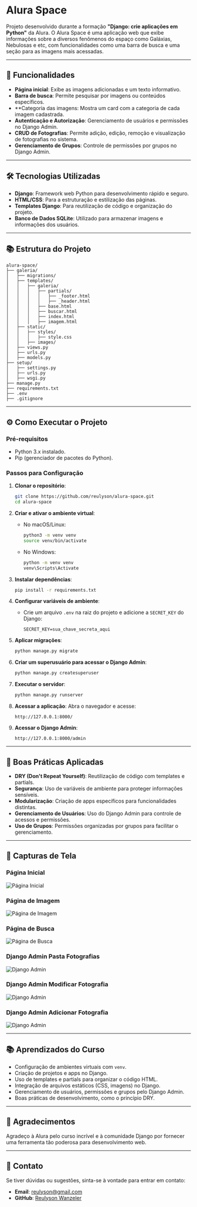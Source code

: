 # Alura Space

Projeto desenvolvido durante a formação **"Django: crie aplicações em Python"** da Alura. O Alura Space é uma aplicação web que exibe informações sobre a diversos fenômenos do espaço como Galáxias, Nebulosas e etc, com funcionalidades como uma barra de busca e uma seção para as imagens mais acessadas.

---

## 🚀 **Funcionalidades**

- **Página inicial**: Exibe as imagens adicionadas e um texto informativo.
- **Barra de busca**: Permite pesquisar por imagens ou conteúdos específicos.
- **Categoria das imagens: Mostra um card com a categoria de cada imagem cadastrada.
- **Autenticação e Autorização**: Gerenciamento de usuários e permissões no Django Admin.
- **CRUD de Fotografias**: Permite adição, edição, remoção e visualização de fotografias no sistema.
- **Gerenciamento de Grupos**: Controle de permissões por grupos no Django Admin.

---

## 🛠️ **Tecnologias Utilizadas**

- **Django**: Framework web Python para desenvolvimento rápido e seguro.
- **HTML/CSS**: Para a estruturação e estilização das páginas.
- **Templates Django**: Para reutilização de código e organização do projeto.
- **Banco de Dados SQLite**: Utilizado para armazenar imagens e informações dos usuários.

---

## 📚 **Estrutura do Projeto**

```
alura-space/
├── galeria/
│   ├── migrations/
│   ├── templates/
│   │   ├── galeria/
│   │   │   ├── partials/
│   │   │   │   ├── _footer.html
│   │   │   │   ├── _header.html
│   │   │   ├── base.html
│   │   │   ├── buscar.html
│   │   │   ├── index.html
│   │   │   ├── imagem.html
│   ├── static/
│   │   ├── styles/
│   │   │   ├── style.css
│   │   ├── images/
│   ├── views.py
│   ├── urls.py
│   ├── models.py
├── setup/
│   ├── settings.py
│   ├── urls.py
│   ├── wsgi.py
├── manage.py
├── requirements.txt
├── .env
├── .gitignore
```

---

## ⚙️ **Como Executar o Projeto**

### **Pré-requisitos**
- Python 3.x instalado.
- Pip (gerenciador de pacotes do Python).

### **Passos para Configuração**

1. **Clonar o repositório**:
   ```bash
   git clone https://github.com/reulyson/alura-space.git
   cd alura-space
   ```

2. **Criar e ativar o ambiente virtual**:
   - No macOS/Linux:
     ```bash
     python3 -m venv venv
     source venv/bin/activate
     ```
   - No Windows:
     ```bash
     python -m venv venv
     venv\Scripts\Activate
     ```

3. **Instalar dependências**:
   ```bash
   pip install -r requirements.txt
   ```

4. **Configurar variáveis de ambiente**:
   - Crie um arquivo `.env` na raiz do projeto e adicione a `SECRET_KEY` do Django:
     ```
     SECRET_KEY=sua_chave_secreta_aqui
     ```

5. **Aplicar migrações**:
   ```bash
   python manage.py migrate
   ```

6. **Criar um superusuário para acessar o Django Admin**:
   ```bash
   python manage.py createsuperuser
   ```

7. **Executar o servidor**:
   ```bash
   python manage.py runserver
   ```

8. **Acessar a aplicação**:
   Abra o navegador e acesse:
   ```
   http://127.0.0.1:8000/
   ```

9. **Acessar o Django Admin**:
   ```
   http://127.0.0.1:8000/admin
   ```

---

## 📝 **Boas Práticas Aplicadas**

- **DRY (Don't Repeat Yourself)**: Reutilização de código com templates e partials.
- **Segurança**: Uso de variáveis de ambiente para proteger informações sensíveis.
- **Modularização**: Criação de apps específicos para funcionalidades distintas.
- **Gerenciamento de Usuários**: Uso do Django Admin para controle de acessos e permissões.
- **Uso de Grupos**: Permissões organizadas por grupos para facilitar o gerenciamento.

---

## 📸 **Capturas de Tela**

### Página Inicial
![Página Inicial](https://github.com/user-attachments/assets/395f08ac-f5b9-4419-85cb-0fdc4fca05cb)

### Página de Imagem
![Página de Imagem](https://github.com/user-attachments/assets/fb3a0f53-c982-459f-bbbb-c6f9824c1a6a)

### Página de Busca
![Página de Busca](https://github.com/user-attachments/assets/d44ac599-4b98-4a1d-b6df-30bb6e64fcf1)

### Django Admin Pasta Fotografias
![Django Admin](https://github.com/user-attachments/assets/543f169d-d6b6-4923-82ab-69a2a9d9b430)

### Django Admin Modificar Fotografia
![Django Admin](https://github.com/user-attachments/assets/b9706600-cec8-4169-b646-84425f53d07c)

### Django Admin Adicionar Fotografia
![Django Admin](https://github.com/user-attachments/assets/1f9a8155-7e89-456b-a9df-bcb7f0238824)


---

## 📚 **Aprendizados do Curso**

- Configuração de ambientes virtuais com `venv`.
- Criação de projetos e apps no Django.
- Uso de templates e partials para organizar o código HTML.
- Integração de arquivos estáticos (CSS, imagens) no Django.
- Gerenciamento de usuários, permissões e grupos pelo Django Admin.
- Boas práticas de desenvolvimento, como o princípio DRY.

---

## 🙌 **Agradecimentos**

Agradeço à Alura pelo curso incrível e à comunidade Django por fornecer uma ferramenta tão poderosa para desenvolvimento web.

---

## 💌 **Contato**

Se tiver dúvidas ou sugestões, sinta-se à vontade para entrar em contato:

- **Email**: reulyson@gmail.com
- **GitHub**: [Reulyson Wanzeler](https://github.com/reulyson)

